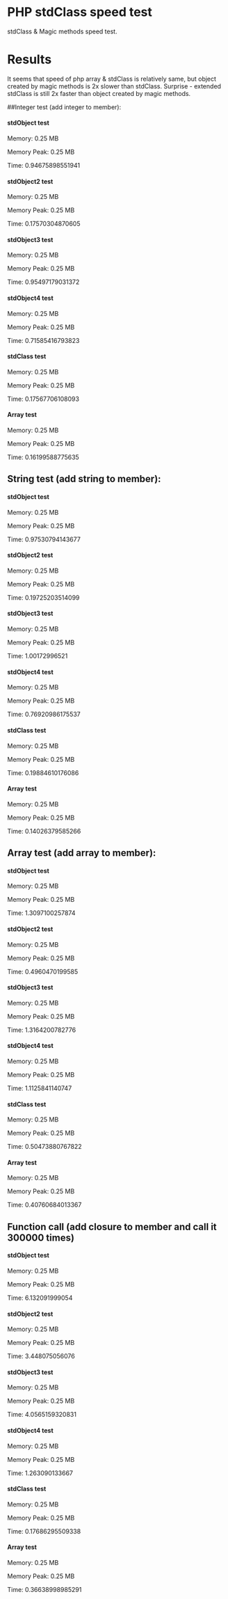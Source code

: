 # PHP stdClass speed test
stdClass &amp; Magic methods speed test.

# Results
It seems that speed of php array & stdClass is relatively same, but object created by magic methods is 2x slower than stdClass. Surprise - extended stdClass is still 2x faster than object created by magic methods.

##Integer test (add integer to member): 

#### stdObject test

Memory: 0.25 MB

Memory Peak: 0.25 MB

Time: 0.94675898551941

#### stdObject2 test

Memory: 0.25 MB

Memory Peak: 0.25 MB

Time: 0.17570304870605

#### stdObject3 test

Memory: 0.25 MB

Memory Peak: 0.25 MB

Time: 0.95497179031372

#### stdObject4 test

Memory: 0.25 MB

Memory Peak: 0.25 MB

Time: 0.71585416793823

#### stdClass test

Memory: 0.25 MB

Memory Peak: 0.25 MB

Time: 0.17567706108093

#### Array test

Memory: 0.25 MB

Memory Peak: 0.25 MB

Time: 0.16199588775635


## String test (add string to member):

#### stdObject test

Memory: 0.25 MB

Memory Peak: 0.25 MB

Time: 0.97530794143677

#### stdObject2 test

Memory: 0.25 MB

Memory Peak: 0.25 MB

Time: 0.19725203514099

#### stdObject3 test

Memory: 0.25 MB

Memory Peak: 0.25 MB

Time: 1.00172996521

#### stdObject4 test

Memory: 0.25 MB

Memory Peak: 0.25 MB

Time: 0.76920986175537

#### stdClass test

Memory: 0.25 MB

Memory Peak: 0.25 MB

Time: 0.19884610176086

#### Array test

Memory: 0.25 MB

Memory Peak: 0.25 MB

Time: 0.14026379585266


## Array test (add array to member):

#### stdObject test

Memory: 0.25 MB

Memory Peak: 0.25 MB

Time: 1.3097100257874

#### stdObject2 test

Memory: 0.25 MB

Memory Peak: 0.25 MB

Time: 0.4960470199585

#### stdObject3 test

Memory: 0.25 MB

Memory Peak: 0.25 MB

Time: 1.3164200782776

#### stdObject4 test

Memory: 0.25 MB

Memory Peak: 0.25 MB

Time: 1.1125841140747

#### stdClass test

Memory: 0.25 MB

Memory Peak: 0.25 MB

Time: 0.50473880767822

#### Array test

Memory: 0.25 MB

Memory Peak: 0.25 MB

Time: 0.40760684013367


## Function call (add closure to member and call it 300000 times)

#### stdObject test

Memory: 0.25 MB

Memory Peak: 0.25 MB

Time: 6.132091999054

#### stdObject2 test

Memory: 0.25 MB

Memory Peak: 0.25 MB

Time: 3.448075056076

#### stdObject3 test

Memory: 0.25 MB

Memory Peak: 0.25 MB

Time: 4.0565159320831

#### stdObject4 test

Memory: 0.25 MB

Memory Peak: 0.25 MB

Time: 1.263090133667

#### stdClass test

Memory: 0.25 MB

Memory Peak: 0.25 MB

Time: 0.17686295509338

#### Array test

Memory: 0.25 MB

Memory Peak: 0.25 MB

Time: 0.36638998985291

